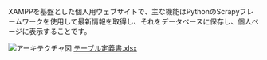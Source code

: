 XAMPPを基盤とした個人用ウェブサイトで、主な機能はPythonのScrapyフレームワークを使用して最新情報を取得し、それをデータベースに保存し、個人ページに表示することです。

![アーキテクチャ図](https://github.com/user-attachments/assets/524afd79-0758-441f-84a0-ad82d3082aa7)
[テーブル定義書.xlsx](https://github.com/user-attachments/files/20788915/default.xlsx)
